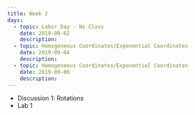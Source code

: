 ```yaml
---
title: Week 2
days:
  - topic: Labor Day - No Class
    date: 2019-09-02
    description: 
  - topic: Homogeneous Coordinates/Exponential Coordinates
    date: 2019-09-04
    description: 
  - topic: Homogeneous Coordinates/Exponential Coordinates
    date: 2019-09-06
    description: 
---
```


- Discussion 1: Rotations
- Lab 1
